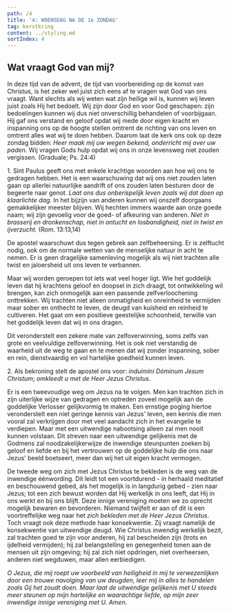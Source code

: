 ```yaml
---
path: /4
title: '4: WOENSDAG NA DE 1e ZONDAG'
tag: kerstkring
content: ../styling.md
sortIndex: 4
---
```


## Wat vraagt God van mij?

In deze tijd van de advent, de tijd van voorbereiding op de komst van Christus, is het zeker wel juist zich eens af te vragen wat God van ons vraagt. Want slechts als wij weten wat zijn heilige wil is, kunnen wij leven juist zoals Hij het bedoelt. Wij zijn door God en voor God geschapen: zijn bedoelingen kunnen wij dus niet onverschillig behandelen of voorbijgaan. Hij gaf ons verstand en geloof opdat wij mede door eigen kracht en inspanning ons op de hoogte stellen omtrent de richting van ons leven en omtrent alles wat wij te doen hebben. Daarom laat de kerk ons ook op deze zondag bidden: _Heer maak mij uw wegen bekend, onderricht mij over uw paden._ Wij vragen Gods hulp opdat wij ons in onze levensweg niet zouden vergissen. (Graduale; Ps. 24:4)

1\. Sint Paulus geeft ons met enkele krachtige woorden aan hoe wij ons te gedragen hebben. Het is een waarschuwing dat wij ons niet zouden laten gaan op allerlei natuurlijke aandrift of ons zouden laten besturen door de begeerte naar genot. _Laat ons dus onberispelijk leven zoals wij dat doen op klaarlichte dag._ In het bijzijn van anderen kunnen wij onszelf doorgaans gemakkelijker meester blijven. Wij hechten immers waarde aan onze goede naam; wij zijn gevoelig voor de goed- of afkeuring van anderen. _Niet in brasserij en dronkenschap, niet in ontucht en losbandigheid, niet in twist en ijverzucht._ (Rom. 13:13,14)

De apostel waarschuwt dus tegen gebrek aan zelfbeheersing. Er is zelftucht nodig, ook om de normale wetten van de menselijke natuur in acht te nemen. Er is geen dragelijke samenleving mogelijk als wij niet trachten alle twist en jaloersheid uit ons leven te verbannen.

Maar wij worden geroepen tot iets wat veel hoger ligt. Wie het goddelijk leven dat hij krachtens geloof en doopsel in zich draagt, tot ontwikkeling wil brengen, kan zich onmogelijk aan een passende zelfverloochening onttrekken. Wij trachten niet alleen onmatigheid en onreinheid te vermijden maar sober en onthecht te leven, de deugd van kuisheid en reinheid te cultiveren. Het gaat om een positieve geestelijke schoonheid, terwille van het goddelijk leven dat wij in ons dragen.

Dit veronderstelt een zekere mate van zelfoverwinning, soms zelfs van grote en veelvuldige zelfoverwinning. Het is ook niet verstandig de waarheid uit de weg te gaan en te menen dat wij zonder inspanning, sober en rein, dienstvaardig en vol hartelijke goedheid kunnen leven.

2\. Als bekroning stelt de apostel ons voor: _induímini Dóminum Jesum Christum_; _omkleedt u met de Heer Jezus Christus_.

Er is een tweevoudige weg om Jezus na te volgen. Men kan trachten zich in zijn uiterlijke wijze van gedragen en optreden zoveel mogelijk aan de goddelijke Verlosser gelijkvormig te maken. Een ernstige poging hiertoe veronderstelt een niet geringe kennis van Jezus' leven, een kennis die men vooral zal verkrijgen door met veel aandacht zich in het evangelie te verdiepen. Maar met een uitwendige nabootsing alleen zal men nooit kunnen volstaan. Dit streven naar een uitwendige gelijkenis met de Godmens zal noodzakelijkerwijze de inwendige steunpunten zoeken bij geloof en liefde en bij het vertrouwen op de goddelijke hulp die ons naar Jezus' beeld boetseert, meer dan wij het uit eigen kracht vermogen.

De tweede weg om zich met Jezus Christus te bekleden is de weg van de inwendige éénwording. Dit leidt tot een voortdurend - in herhaald meditatief en beschouwend gebed, als het mogelijk is in langdurig gebed - zien naar Jezus; tot een zich bewust worden dat Hij werkelijk in ons leeft, dat Hij in ons werkt en bij ons blijft. Deze innige vereniging moeten we zo oprecht mogelijk bewaren en bevorderen. Niemand twijfelt er aan of dit is een voortreffelijke weg naar het _zich bekleden met de Heer Jezus Christus_. Toch vraagt ook deze methode haar konsekwentie. Zij vraagt namelijk de konsekwentie van uitwendige deugd. Wie Christus inwendig werkelijk bezit, zal trachten goed te zijn voor anderen, hij zal bescheiden zijn (trots en ijdelheid vermijden); hij zal belangstelling en genegenheid tonen aan de mensen uit zijn omgeving; hij zal zich niet opdringen, niet overheersen, anderen niet wegduwen, maar allen eerbiedigen.

_O Jezus, die mij roept uw voorbeeld van heiligheid in mij te verwezenlijken door een trouwe navolging van uw deugden, leer mij in alles te handelen zoals Gij het zoudt doen. Maar laat de uitwendige gelijkenis met U steeds meer steunen op mijn hartelijke en waarachtige liefde, op mijn zeer inwendige innige vereniging met U. Amen._
